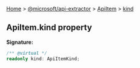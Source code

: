 [Home](./index) &gt; [@microsoft/api-extractor](./api-extractor.md) &gt; [ApiItem](./api-extractor.apiitem.md) &gt; [kind](./api-extractor.apiitem.kind.md)

## ApiItem.kind property


<b>Signature:</b>

```typescript
/** @virtual */
readonly kind: ApiItemKind;
```
